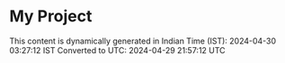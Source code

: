 # My Project

This content is dynamically generated in Indian Time (IST): 2024-04-30 03:27:12 IST
Converted to UTC: 2024-04-29 21:57:12 UTC
